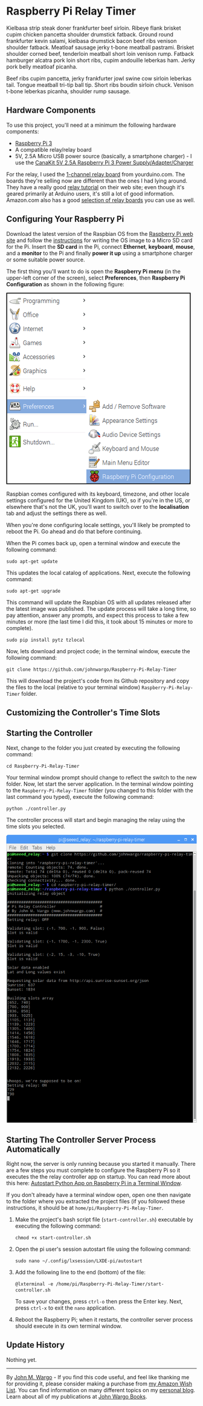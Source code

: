 # Raspberry Pi Relay Timer

Kielbasa strip steak doner frankfurter beef sirloin. Ribeye flank brisket cupim chicken pancetta shoulder drumstick fatback. Ground round frankfurter kevin salami, kielbasa drumstick bacon beef ribs venison shoulder fatback. Meatloaf sausage jerky t-bone meatball pastrami. Brisket shoulder corned beef, tenderloin meatball short loin venison rump. Fatback hamburger alcatra pork loin short ribs, cupim andouille leberkas ham. Jerky pork belly meatloaf picanha.

Beef ribs cupim pancetta, jerky frankfurter jowl swine cow sirloin leberkas tail. Tongue meatball tri-tip ball tip. Short ribs boudin sirloin chuck. Venison t-bone leberkas picanha, shoulder rump sausage.

## Hardware Components

To use this project, you'll need at a minimum the following hardware components:

+ [Raspberry Pi 3](https://www.raspberrypi.org/products/raspberry-pi-3-model-b/)
+ A compatible relay/relay board
+ 5V, 2.5A Micro USB power source (basically, a smartphone charger) - I use the [CanaKit 5V 2.5A Raspberry Pi 3 Power Supply/Adapter/Charger](https://www.amazon.com/gp/product/B00MARDJZ4)
 
For the relay, I used the [1-channel relay board](http://www.yourduino.com/sunshop/index.php?l=product_detail&p=181) from yourduino.com. The boards they're selling now are different than the ones I had lying around. They have a really good [relay tutorial](http://arduino-info.wikispaces.com/ArduinoPower) on their web site; even though it's geared primarily at Arduino users, it's still a lot of good information. Amazon.com also has a good [selection of relay boards](https://www.amazon.com/s/ref=nb_sb_noss_1?url=search-alias%3Daps&field-keywords=1+channel+relay) you can use as well.

## Configuring Your Raspberry Pi

Download the latest version of the Raspbian OS from the [Raspberry Pi web site](https://www.raspberrypi.org/downloads/raspbian/) and follow the [instructions](https://www.raspberrypi.org/documentation/installation/installing-images/README.md) for writing the OS image to a Micro SD card for the Pi. Insert the **SD card** in the Pi, connect **Ethernet**, **keyboard**, **mouse**, and a **monitor** to the Pi and finally **power it up** using a smartphone charger or some suitable power source.

The first thing you'll want to do is open the **Raspberry Pi menu** (in the upper-left corner of the screen), select **Preferences**, then **Raspberry Pi Configuration** as shown in the following figure:

![Assembly](screenshots/figure-01.png)

Raspbian comes configured with its keyboard, timezone, and other locale settings configured for the United Kingdom (UK), so if you're in the US, or elsewhere that's not the UK, you'll want to switch over to the **localisation** tab and adjust the settings there as well.

When you're done configuring locale settings, you'll likely be prompted to reboot the Pi. Go ahead and do that before continuing. 

When the Pi comes back up, open a terminal window and execute the following command:

	sudo apt-get update

This updates the local catalog of applications. Next, execute the following command:

	sudo apt-get upgrade

This command will update the Raspbian OS with all updates released after the latest image was published. The update process will take a long time, so pay attention, answer any prompts, and expect this process to take a few minutes or more (the last time I did this, it took about 15 minutes or more to complete).

    sudo pip install pytz tzlocal
        
Now, lets download and project code; in the terminal window, execute the following command:

	git clone https://github.com/johnwargo/Raspberry-Pi-Relay-Timer

This will download the project's code from its Github repository and copy the files to the local (relative to your terminal window) `Raspberry-Pi-Relay-Timer` folder. 

## Customizing the Controller's Time Slots



## Starting the Controller

Next, change to the folder you just created by executing the following command:

	cd Raspberry-Pi-Relay-Timer

Your terminal window prompt should change to reflect the switch to the new folder. Now, let start the server application. In the terminal window pointing to the `Raspberry-Pi-Relay-Timer` folder (you changed to this folder with the last command you typed), execute the following command:

	python ./controller.py

The controller process will start and begin managing the relay using the time slots you selected.

![The controller in action](screenshots/figure-02.png)
 
## Starting The Controller Server Process Automatically

Right now, the server is only running because you started it manually. There are a few steps you must complete to configure the Raspberry Pi so it executes the the relay controller app on startup. You can read more about this here: [Autostart Python App on Raspberry Pi in a Terminal Window](http://johnwargo.com/index.php/microcontrollers-single-board-computers/autostart-python-app-on-raspberry-pi-in-a-terminal-window.html).

If you don't already have a terminal window open, open one then navigate to the folder where you extracted the project files (if you followed these instructions, it should be at `home/pi/Raspberry-Pi-Relay-Timer`. 

1.	Make the project's bash script file (`start-controller.sh`) executable by executing the following command:

    	chmod +x start-controller.sh
    
2.	Open the pi user's session autostart file using the following command:  

		sudo nano ~/.config/lxsession/LXDE-pi/autostart    

3.	Add the following line to the end (bottom) of the file:

		@lxterminal -e /home/pi/Raspberry-Pi-Relay-Timer/start-controller.sh

	To save your changes, press `ctrl-o` then press the Enter key. Next, press `ctrl-x` to exit the `nano` application.
  
4.	Reboot the Raspberry Pi; when it restarts, the controller server process should execute in its own terminal window.

## Update History

Nothing yet.

***
By [John M. Wargo](http://www.johnwargo.com) - If you find this code useful, and feel like thanking me for providing it, please consider making a purchase from [my Amazon Wish List](https://amzn.com/w/1WI6AAUKPT5P9). You can find information on many different topics on my [personal blog](http://www.johnwargo.com). Learn about all of my publications at [John Wargo Books](http://www.johnwargobooks.com). 